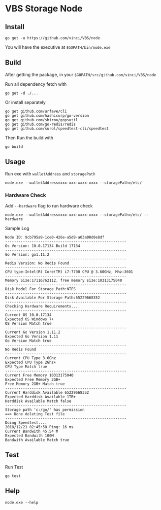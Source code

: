 # VBS Storage Node

## Install

```
go get -u https://github.com/vinci/VBS/node
```
You will have the executive at `$GOPATH/bin/node.exe`

## Build

After getting the package, in your `$GOPATH/src/github.com/vinci/VBS/node`

Run all dependency fetch with

`go get -d ./...`

Or install separately

```
go get github.com/urfave/cli
go get github.com/hashicorp/go-version
go get github.com/shirou/gopsutil
go get github.com/go-redis/redis
go get github.com/surol/speedtest-cli/speedtest
```
Then Run the build with

`go build`

## Usage

Run exe with `walletAddress` and `storagePath`

```
node.exe --walletAddress=xxx-xxx-xxxx-xxxx --storagePath=/etc/
```

### Hardware Check

Add `--hardware` flag to run hardware check

```
node.exe --walletAddress=xxx-xxx-xxxx-xxxx --storagePath=/etc/ --hardware
```

Sample Log

```
Node ID: 9cb795a9-1ce0-426e-a5d9-a03a00d0e8df
-------------------------------------------------------
Os Version: 10.0.17134 Build 17134
-------------------------------------------------------
Go Version: go1.11.2
-------------------------------------------------------
Redis Version: No Redis Found
-------------------------------------------------------
CPU type:Intel(R) Core(TM) i7-7700 CPU @ 3.60GHz, Mhz:3601
-------------------------------------------------------
Memory Size:17116762112, free memory size:10313175040
-------------------------------------------------------
Disk Model For Storage Path:NTFS
-------------------------------------------------------
Disk Available For Storage Path:65229668352
-------------------------------------------------------
Checking Hardware Requirements....
-------------------------------------------------------
Current OS 10.0.17134
Expected OS Windows 7+
OS Version Match true
-------------------------------------------------------
Current Go Version 1.11.2
Expected Go Version 1.11
Go Version Match true
-------------------------------------------------------
No Redis Found
-------------------------------------------------------
Current CPU Type 3.6Ghz
Expected CPU Type 2Ghz+
CPU Type Match true
-------------------------------------------------------
Current Free Memory 10313175040
Expected Free Memory 2GB+
Free Memory 2GB+ Match true
-------------------------------------------------------
Current Harddisk Available 65229668352
Expected Harddisk Available 1TB+
Harddisk Available Match false
-------------------------------------------------------
Storage path 'c:/go/' has permission
==> Done deleting Test file
-------------------------------------------------------
Doing Speedtest....
2018/12/21 02:45:58 Ping: 16 ms
Current Bandwith 45.54 M
Expected Bandwith 100M
Bandwith Available Match true
```

## Test

Run Test

`go test`

## Help

`node.exe --help`
